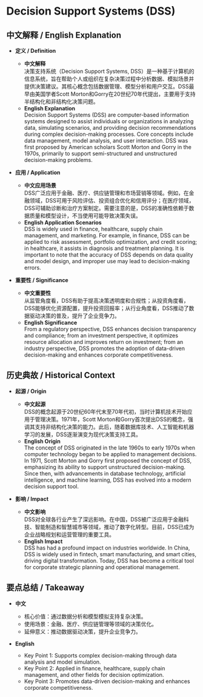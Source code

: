 # Decision Support Systems (DSS)

## 中文解释 / English Explanation

* **定义 / Definition**  
  - **中文解释**  
    决策支持系统（Decision Support Systems, DSS）是一种基于计算机的信息系统，旨在帮助个人或组织在复杂决策过程中分析数据、模拟场景并提供决策建议。其核心概念包括数据管理、模型分析和用户交互。DSS最早由美国学者Scott Morton和Gorry在20世纪70年代提出，主要用于支持半结构化和非结构化决策问题。  
  - **English Explanation**  
    Decision Support Systems (DSS) are computer-based information systems designed to assist individuals or organizations in analyzing data, simulating scenarios, and providing decision recommendations during complex decision-making processes. Core concepts include data management, model analysis, and user interaction. DSS was first proposed by American scholars Scott Morton and Gorry in the 1970s, primarily to support semi-structured and unstructured decision-making problems.

* **应用 / Application**  
  - **中文应用场景**  
    DSS广泛应用于金融、医疗、供应链管理和市场营销等领域。例如，在金融领域，DSS可用于风险评估、投资组合优化和信用评分；在医疗领域，DSS可辅助诊断和治疗方案制定。需要注意的是，DSS的准确性依赖于数据质量和模型设计，不当使用可能导致决策失误。  
  - **English Application Scenarios**  
    DSS is widely used in finance, healthcare, supply chain management, and marketing. For example, in finance, DSS can be applied to risk assessment, portfolio optimization, and credit scoring; in healthcare, it assists in diagnosis and treatment planning. It is important to note that the accuracy of DSS depends on data quality and model design, and improper use may lead to decision-making errors.

* **重要性 / Significance**  
  - **中文重要性**  
    从监管角度看，DSS有助于提高决策透明度和合规性；从投资角度看，DSS能够优化资源配置，提升投资回报率；从行业角度看，DSS推动了数据驱动决策的普及，提升了企业竞争力。  
  - **English Significance**  
    From a regulatory perspective, DSS enhances decision transparency and compliance; from an investment perspective, it optimizes resource allocation and improves return on investment; from an industry perspective, DSS promotes the adoption of data-driven decision-making and enhances corporate competitiveness.

## 历史典故 / Historical Context

* **起源 / Origin**  
  - **中文起源**  
    DSS的概念起源于20世纪60年代末至70年代初，当时计算机技术开始应用于管理决策。1971年，Scott Morton和Gorry首次提出DSS的概念，强调其支持非结构化决策的能力。此后，随着数据库技术、人工智能和机器学习的发展，DSS逐渐演变为现代决策支持工具。  
  - **English Origin**  
    The concept of DSS originated in the late 1960s to early 1970s when computer technology began to be applied to management decisions. In 1971, Scott Morton and Gorry first proposed the concept of DSS, emphasizing its ability to support unstructured decision-making. Since then, with advancements in database technology, artificial intelligence, and machine learning, DSS has evolved into a modern decision support tool.

* **影响 / Impact**  
  - **中文影响**  
    DSS对全球各行业产生了深远影响。在中国，DSS被广泛应用于金融科技、智能制造和智慧城市等领域，推动了数字化转型。目前，DSS已成为企业战略规划和运营管理的重要工具。  
  - **English Impact**  
    DSS has had a profound impact on industries worldwide. In China, DSS is widely used in fintech, smart manufacturing, and smart cities, driving digital transformation. Today, DSS has become a critical tool for corporate strategic planning and operational management.

## 要点总结 / Takeaway

* **中文**  
  - 核心价值：通过数据分析和模型模拟支持复杂决策。  
  - 使用场景：金融、医疗、供应链管理等领域的决策优化。  
  - 延伸意义：推动数据驱动决策，提升企业竞争力。  

* **English**  
  - Key Point 1: Supports complex decision-making through data analysis and model simulation.  
  - Key Point 2: Applied in finance, healthcare, supply chain management, and other fields for decision optimization.  
  - Key Point 3: Promotes data-driven decision-making and enhances corporate competitiveness.